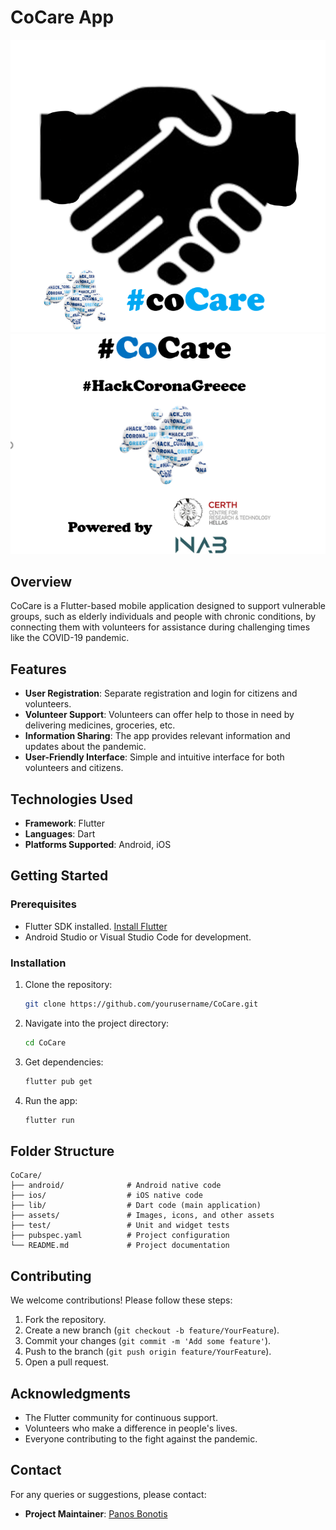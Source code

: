 # CoCare App

![CoCare Logo](assets/logo.png)
![CoCare Splash](assets/corona2.PNG)

## Overview

CoCare is a Flutter-based mobile application designed to support vulnerable groups, such as elderly individuals and people with chronic conditions, by connecting them with volunteers for assistance during challenging times like the COVID-19 pandemic.

## Features

- **User Registration**: Separate registration and login for citizens and volunteers.
- **Volunteer Support**: Volunteers can offer help to those in need by delivering medicines, groceries, etc.
- **Information Sharing**: The app provides relevant information and updates about the pandemic.
- **User-Friendly Interface**: Simple and intuitive interface for both volunteers and citizens.

## Technologies Used

- **Framework**: Flutter
- **Languages**: Dart
- **Platforms Supported**: Android, iOS

## Getting Started

### Prerequisites

- Flutter SDK installed. [Install Flutter](https://flutter.dev/docs/get-started/install)
- Android Studio or Visual Studio Code for development.

### Installation

1. Clone the repository:
   ```bash
   git clone https://github.com/yourusername/CoCare.git
   ```
2. Navigate into the project directory:
   ```bash
   cd CoCare
   ```
3. Get dependencies:
   ```bash
   flutter pub get
   ```
4. Run the app:
   ```bash
   flutter run
   ```

## Folder Structure

```plaintext
CoCare/
├── android/              # Android native code
├── ios/                  # iOS native code
├── lib/                  # Dart code (main application)
├── assets/               # Images, icons, and other assets
├── test/                 # Unit and widget tests
├── pubspec.yaml          # Project configuration
└── README.md             # Project documentation
```

## Contributing

We welcome contributions! Please follow these steps:

1. Fork the repository.
2. Create a new branch (`git checkout -b feature/YourFeature`).
3. Commit your changes (`git commit -m 'Add some feature'`).
4. Push to the branch (`git push origin feature/YourFeature`).
5. Open a pull request.


## Acknowledgments

- The Flutter community for continuous support.
- Volunteers who make a difference in people's lives.
- Everyone contributing to the fight against the pandemic.

## Contact

For any queries or suggestions, please contact:
- **Project Maintainer**: [Panos Bonotis](mailto:pbonotis@certh.gr)
